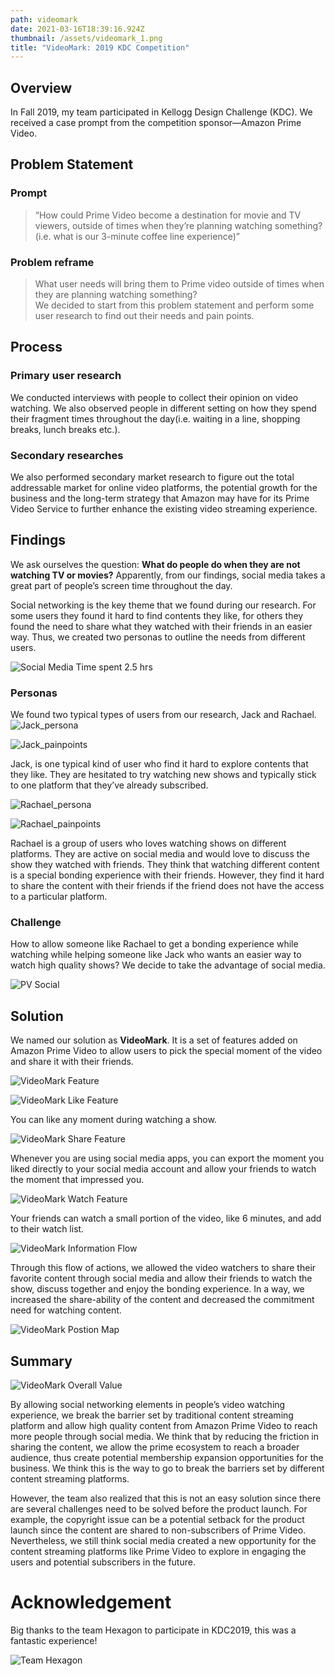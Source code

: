 ```yaml
---
path: videomark
date: 2021-03-16T18:39:16.924Z
thumbnail: /assets/videomark_1.png
title: "VideoMark: 2019 KDC Competition"
---
```

## Overview

In Fall 2019, my team participated in Kellogg Design Challenge (KDC). We received a case prompt from the competition sponsor—Amazon Prime Video. 

## Problem Statement

### Prompt

> “How could Prime Video become a destination for movie and TV viewers, outside of times when they’re planning watching something? (i.e. what is our 3-minute coffee line experience)”  

### Problem reframe

> What user needs will bring them to Prime video outside of times when they are planning watching something?\
> We decided to start from this problem statement and perform some user research to find out their needs and pain points.

## Process

### Primary user research

We conducted interviews with people to collect their opinion on video watching. We also observed people in different setting on how they spend their fragment times throughout the day(i.e. waiting in a line, shopping breaks, lunch breaks etc.).

### Secondary researches

We also performed secondary market research to figure out the total addressable market for online video platforms, the potential growth for the business and the long-term strategy that Amazon may have for its Prime Video Service to further enhance the existing video streaming experience.

## Findings

We ask ourselves the question: **What do people do when they are not watching TV or movies?** Apparently, from our findings, social media takes a great part of people’s screen time throughout the day.

Social networking is the key theme that we found during our research. For some users they found it hard to find contents they like, for others they found the need to share what they watched with their friends in an easier way. Thus, we created two personas to outline the needs from different users.

![Social Media Time spent 2.5 hrs](/assets/videomark_6.png "Social Media Time Spent")

### Personas

We found two typical types of users from our research, Jack and Rachael.
![Jack_persona](/assets/videomark_2.png "Persona:Jack")

![Jack_painpoints](/assets/videomark_3.png "Painpoints: Jack")

Jack, is one typical kind of user who find it hard to explore contents that they like. They are hesitated to try watching new shows and typically stick to one platform that they’ve already subscribed. 

![Rachael_persona](/assets/videomark_4.png "Persona: Rachael")

![Rachael_painpoints](/assets/videomark_5.png "Painpoints: Rachael")

Rachael is a group of users who loves watching shows on different platforms. They are active on social media and would love to discuss the show they watched with friends. They think that watching different content is a special bonding experience with their friends. However, they find it hard to share the content with their friends if the friend does not have the access to a particular platform.

### Challenge

How to allow someone like Rachael to get a bonding experience while watching while helping someone like Jack who wants an easier way to watch high quality shows? We decide to take the advantage of social media.

![PV Social](/assets/videomark_15.png "Prime Video Social")

## Solution

We named our solution as **VideoMark**. It is a set of features added on Amazon Prime Video to allow users to pick the special moment of the video and share it with their friends.

![VideoMark Feature](/assets/videomark_7.png "VideoMark Feature")

![VideoMark Like Feature](/assets/videomark_8.png "VideoMark Like Feature")

You can like any moment during watching a show.

![VideoMark Share Feature](/assets/videomark_9.png "VideoMark Share Feature")

Whenever you are using social media apps, you can export the moment you liked directly to your social media account and allow your friends to watch the moment that impressed you.

![VideoMark Watch Feature](/assets/videomark_10.png "VideoMark Watch Feature")

Your friends can watch a small portion of the video, like 6 minutes, and add to their watch list.

![VideoMark Information Flow](/assets/videomark_11.png "VideoMark Information Flow")

Through this flow of actions, we allowed the video watchers to share their favorite content through social media and allow their friends to watch the show, discuss together and enjoy the bonding experience. In a way, we increased the share-ability of the content and decreased the commitment need for watching content.

![VideoMark Postion Map](/assets/videomark_12.png "VideoMark Position Map")

## Summary

![VideoMark Overall Value](/assets/videomark_14.png "VideoMark Overall Value")

By allowing social networking elements in people’s video watching experience, we break the barrier set by traditional content streaming platform and allow high quality content from Amazon Prime Video to reach more people through social media. We think that by reducing the friction in sharing the content, we allow the prime ecosystem to reach a broader audience, thus create potential membership expansion opportunities for the business. We think this is the way to go to break the barriers set by different content streaming platforms.

However, the team also realized that this is not an easy solution since there are several challenges need to be solved before the product launch. For example, the copyright issue can be a potential setback for the product launch since the content are shared to non-subscribers of Prime Video. Nevertheless, we still think social media created a new opportunity for the content streaming platforms like Prime Video to explore in engaging the users and potential subscribers in the future.

# Acknowledgement

Big thanks to the team Hexagon to participate in KDC2019, this was a fantastic experience!

![Team Hexagon](/assets/videomark_13.png "Team Hexagon")
